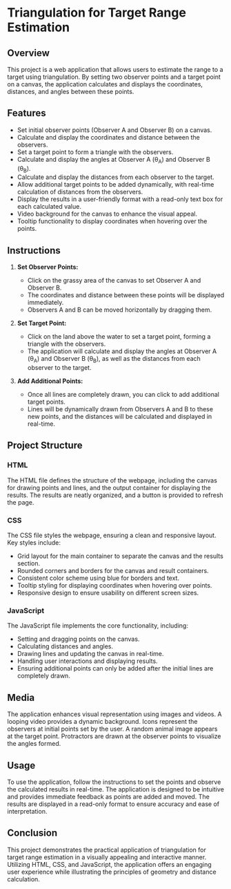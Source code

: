# Triangulation for Target Range Estimation

## Overview

This project is a web application that allows users to estimate the range to a target using triangulation. By setting two observer points and a target point on a canvas, the application calculates and displays the coordinates, distances, and angles between these points.

## Features

- Set initial observer points (Observer A and Observer B) on a canvas.
- Calculate and display the coordinates and distance between the observers.
- Set a target point to form a triangle with the observers.
- Calculate and display the angles at Observer A (θ<sub>A</sub>) and Observer B (θ<sub>B</sub>).
- Calculate and display the distances from each observer to the target.
- Allow additional target points to be added dynamically, with real-time calculation of distances from the observers.
- Display the results in a user-friendly format with a read-only text box for each calculated value.
- Video background for the canvas to enhance the visual appeal.
- Tooltip functionality to display coordinates when hovering over the points.

## Instructions

1. **Set Observer Points:**
   - Click on the grassy area of the canvas to set Observer A and Observer B.
   - The coordinates and distance between these points will be displayed immediately.
   - Observers A and B can be moved horizontally by dragging them.

2. **Set Target Point:**
   - Click on the land above the water to set a target point, forming a triangle with the observers.
   - The application will calculate and display the angles at Observer A (θ<sub>A</sub>) and Observer B (θ<sub>B</sub>), as well as the distances from each observer to the target.

3. **Add Additional Points:**
   - Once all lines are completely drawn, you can click to add additional target points.
   - Lines will be dynamically drawn from Observers A and B to these new points, and the distances will be calculated and displayed in real-time.

## Project Structure

### HTML

The HTML file defines the structure of the webpage, including the canvas for drawing points and lines, and the output container for displaying the results. The results are neatly organized, and a button is provided to refresh the page.

### CSS

The CSS file styles the webpage, ensuring a clean and responsive layout. Key styles include:

- Grid layout for the main container to separate the canvas and the results section.
- Rounded corners and borders for the canvas and result containers.
- Consistent color scheme using blue for borders and text.
- Tooltip styling for displaying coordinates when hovering over points.
- Responsive design to ensure usability on different screen sizes.

### JavaScript

The JavaScript file implements the core functionality, including:

- Setting and dragging points on the canvas.
- Calculating distances and angles.
- Drawing lines and updating the canvas in real-time.
- Handling user interactions and displaying results.
- Ensuring additional points can only be added after the initial lines are completely drawn.

## Media

The application enhances visual representation using images and videos. A looping video provides a dynamic background. Icons represent the observers at initial points set by the user. A random animal image appears at the target point. Protractors are drawn at the observer points to visualize the angles formed.

## Usage

To use the application, follow the instructions to set the points and observe the calculated results in real-time. The application is designed to be intuitive and provides immediate feedback as points are added and moved. The results are displayed in a read-only format to ensure accuracy and ease of interpretation.

## Conclusion

This project demonstrates the practical application of triangulation for target range estimation in a visually appealing and interactive manner. Utilizing HTML, CSS, and JavaScript, the application offers an engaging user experience while illustrating the principles of geometry and distance calculation.
